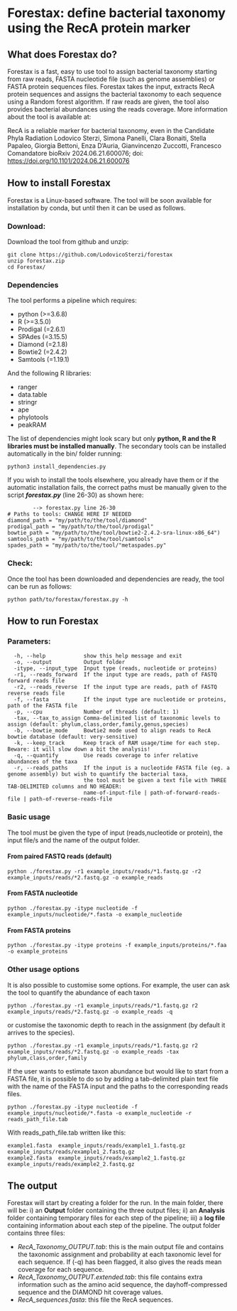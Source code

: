 # Forestax: define bacterial taxonomy using the RecA protein marker

## What does Forestax do?
Forestax is a fast, easy to use tool to assign bacterial taxonomy starting from raw reads, FASTA nucleotide file (such as genome assemblies) or FASTA protein sequences files. Forestax takes the input, extracts RecA protein sequences and assigns the bacterial taxonomy to each sequence using a Random forest algorithm. If raw reads are given, the tool also provides bacterial abundances using the reads coverage. More information about the tool is available at:

  RecA is a reliable marker for bacterial taxonomy, even in the Candidate Phyla Radiation
Lodovico Sterzi, Simona Panelli, Clara Bonaiti, Stella Papaleo, Giorgia Bettoni, Enza D’Auria, Gianvincenzo Zuccotti, Francesco Comandatore
bioRxiv 2024.06.21.600076; doi: https://doi.org/10.1101/2024.06.21.600076

## How to install Forestax
Forestax is a Linux-based software. The tool will be soon available for installation by conda, but until then it can be used as follows.
### Download:
Download the tool from github and unzip:
```
git clone https://github.com/LodovicoSterzi/forestax
unzip forestax.zip
cd Forestax/
```
### Dependencies
The tool performs a pipeline which requires:
- python (>=3.6.8)
- R (>=3.5.0)
- Prodigal (=2.6.1)
- SPAdes (=3.15.5)
- Diamond (=2.1.8)
- Bowtie2 (=2.4.2)
- Samtools (=1.19.1)

And the following R libraries:
- ranger
- data.table
- stringr
- ape
- phylotools
- peakRAM

The list of dependencies might look scary but only **python, R and the R libraries must be installed manually**. The secondary tools can be installed automatically in the bin/ folder running:
```
python3 install_dependencies.py
```
If you wish to install the tools elsewhere, you already have them or if the automatic installation fails, the correct paths must be manually given to the script ***forestax.py*** (line 26-30) as shown here:
```
        --> forestax.py line 26-30
# Paths to tools: CHANGE HERE IF NEEDED
diamond_path = "my/path/to/the/tool/diamond"
prodigal_path = "my/path/to/the/tool/prodigal"
bowtie_path = "my/path/to/the/tool/bowtie2-2.4.2-sra-linux-x86_64")
samtools_path = "my/path/to/the/tool/samtools"
spades_path = "my/path/to/the/tool/"metaspades.py"
```
### Check:
Once the tool has been downloaded and dependencies are ready, the tool can be run as follows:
```
python path/to/forestax/forestax.py -h
```

## How to run Forestax
### Parameters:
```
  -h, --help            show this help message and exit
  -o, --output          Output folder
  -itype, --input_type  Input type (reads, nucleotide or proteins)
  -r1, --reads_forward  If the input type are reads, path of FASTQ forward reads file
  -r2, --reads_reverse  If the input type are reads, path of FASTQ reverse reads file
  -f, --fasta           If the input type are nucleotide or proteins, path of the FASTA file
  -p, --cpu             Number of threads (default: 1)
  -tax, --tax_to_assign Comma-delimited list of taxonomic levels to assign (default: phylum,class,order,family,genus,species)
  -b, --bowtie_mode     Bowtie2 mode used to align reads to RecA bowtie database (default: very-sensitive)
  -k, --keep_track      Keep track of RAM usage/time for each step. Beware: it will slow down a bit the analysis!
  -q, --quantify        Use reads coverage to infer relative abundances of the taxa
  -r, --reads_paths     If the input is a nucleotide FASTA file (eg. a genome assembly) but wish to quantify the bacterial taxa, 
                        the tool must be given a text file with THREE TAB-DELIMITED columns and NO HEADER: 
                        name-of-input-file | path-of-forward-reads-file | path-of-reverse-reads-file
```
### Basic usage
The tool must be given the type of input (reads,nucleotide or protein), the input file/s and the name of the output folder. 

#### From paired FASTQ reads (default)
```
python ./forestax.py -r1 example_inputs/reads/*1.fastq.gz -r2 example_inputs/reads/*2.fastq.gz -o example_reads
```
#### From FASTA nucleotide
```
python ./forestax.py -itype nucleotide -f example_inputs/nucleotide/*.fasta -o example_nucleotide
```
#### From FASTA proteins
```
python ./forestax.py -itype proteins -f example_inputs/proteins/*.faa -o example_proteins
```

### Other usage options
It is also possible to customise some options. For example, the user can ask the tool to quantify the abundance of each taxon
```
python ./forestax.py -r1 example_inputs/reads/*1.fastq.gz r2 example_inputs/reads/*2.fastq.gz -o example_reads -q
```
or customise the taxonomic depth to reach in the assignment (by default it arrives to the species).
```
python ./forestax.py -r1 example_inputs/reads/*1.fastq.gz r2 example_inputs/reads/*2.fastq.gz -o example_reads -tax phylum,class,order,family
```
If the user wants to estimate taxon abundance but would like to start from a FASTA file, it is possible to do so by adding a tab-delimited plain text file 
with the name of the FASTA input and the paths to the corresponding reads files. 
```
python ./forestax.py -itype nucleotide -f example_inputs/nucleotide/*.fasta -o example_nucleotide -r reads_path_file.tab
```
With reads_path_file.tab written like this:
```
example1.fasta  example_inputs/reads/example1_1.fastq.gz  example_inputs/reads/example1_2.fastq.gz
example2.fasta  example_inputs/reads/example2_1.fastq.gz  example_inputs/reads/example2_2.fastq.gz
```
## The output
Forestax will start by creating a folder for the run. In the main folder, there will be: i) an **Output** folder containing the three output files; ii) an **Analysis** folder containing temporary files for each step of the pipeline;  iii) a **log file** containing information about each step of the pipeline.
The output folder contains three files:
- *RecA_Taxonomy_OUTPUT.tab*: this is the main output file and contains the taxonomic assignment and probability at each taxonomic level for each sequence. If (-q) has been flagged, it also gives the reads mean coverage for each sequence. 
- *RecA_Taxonomy_OUTPUT.extended.tab*: this file contains extra information such as the amino acid sequence, the dayhoff-compressed sequence and the DIAMOND hit coverage values. 
- *RecA_sequences.fasta*: this file the RecA sequences. 












